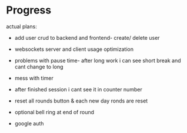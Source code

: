 # Progress
actual plans:
- add user crud to backend and frontend- create/ delete user 


- websockets server and client usage optimization
- problems with pause time- after long work i can see short break and cant change to long
- mess with timer
- after finished session i cant see  it in counter number
- reset all rounds button & each new day ronds are reset

- optional bell ring at end of round
+ google auth

